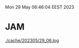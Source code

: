 Mon 29 May 06:46:04 EEST 2023
# JAM
<a href='./cache/202305/29_06.log'>./cache/202305/29_06.log</a>
